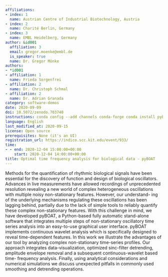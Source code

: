 ```yaml
---
affiliations:
- index: 1
  name: Austrian Centre of Industrial Biotechnology, Austria
- index: 2
  name: Charité Berlin, Germany
- index: 3
  name: EMBL Heidelberg, Germany
author: &id001
  affiliation: 3
  email: gregor.moenke@embl.de
  is_speaker: true
  name: Dr. Gregor Mönke
authors:
- *id001
- affiliation: 1
  name: Frieda Sorgenfrei
- affiliation: 2
  name: Dr. Christoph Schmal
- affiliation: 2
  name: Dr. Adrian Granada
category: software-demos
date: 2020-09-09
doi: 10.5072/zenodo.703740
instructions: conda config --add channels conda-forge conda install pyboat
language: English
last_modified_at: 2020-09-15
license: Open source
prerequisites: None (it's an UI)
registration_url: https://indico.scc.kit.edu/event/933/
time:
- - end: 2020-12-04 15:00:00+00:00
    start: 2020-12-04 14:00:00+00:00
title: Optimal time frequency analysis for biological data - pyBOAT
---
```


Methods for the quantification of rhythmic biological signals have been essential for the discovery of function and design of biological oscillators. Advances in live measurements have allowed recordings of unprecedented resolution revealing a new world of complex heterogeneous oscillations with multiple noisy non-stationary features. However, our understand- ing of the underlying mechanisms regulating these oscillations has been lagging behind, partially due to the lack of simple tools to reliably quantify these complex non-stationary features. With this challenge in mind, we have developed pyBOAT, a Python-based fully automatic stand-alone software that integrates multiple steps of non-stationary oscillatory time series analysis into an easy-to-use graphical user interface. pyBOAT implements continuous wavelet analysis which is specifically designed to reveal time-dependent features. In this work we illustrate the advantages of our tool by analyzing complex non-stationary time-series profiles. Our approach integrates data-visualization, optimized sinc-filter detrending, amplitude envelope removal and a subsequent continuous-wavelet based time- frequency analysis. Finally, using analytical considerations and numerical simulations we discuss unexpected pitfalls in commonly used smoothing and detrending operations.